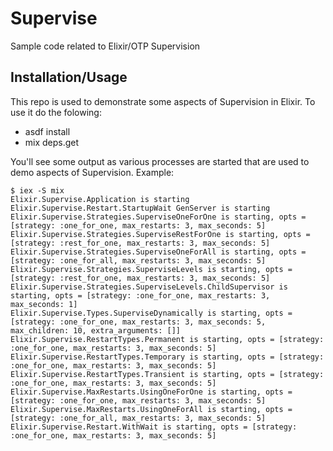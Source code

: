 # Supervise

Sample code related to Elixir/OTP Supervision

## Installation/Usage

This repo is used to demonstrate some aspects of Supervision in
Elixir. To use it do the folowing:

- asdf install
- mix deps.get

You'll see some output as various processes are started that are
used to demo aspects of Supervision. Example:

```
$ iex -S mix
Elixir.Supervise.Application is starting
Elixir.Supervise.Restart.StartupWait GenServer is starting
Elixir.Supervise.Strategies.SuperviseOneForOne is starting, opts = [strategy: :one_for_one, max_restarts: 3, max_seconds: 5]
Elixir.Supervise.Strategies.SuperviseRestForOne is starting, opts = [strategy: :rest_for_one, max_restarts: 3, max_seconds: 5]
Elixir.Supervise.Strategies.SuperviseOneForAll is starting, opts = [strategy: :one_for_all, max_restarts: 3, max_seconds: 5]
Elixir.Supervise.Strategies.SuperviseLevels is starting, opts = [strategy: :rest_for_one, max_restarts: 3, max_seconds: 5]
Elixir.Supervise.Strategies.SuperviseLevels.ChildSupervisor is starting, opts = [strategy: :one_for_one, max_restarts: 3, max_seconds: 1]
Elixir.Supervise.Types.SuperviseDynamically is starting, opts = [strategy: :one_for_one, max_restarts: 3, max_seconds: 5, max_children: 10, extra_arguments: []]
Elixir.Supervise.RestartTypes.Permanent is starting, opts = [strategy: :one_for_one, max_restarts: 3, max_seconds: 5]
Elixir.Supervise.RestartTypes.Temporary is starting, opts = [strategy: :one_for_one, max_restarts: 3, max_seconds: 5]
Elixir.Supervise.RestartTypes.Transient is starting, opts = [strategy: :one_for_one, max_restarts: 3, max_seconds: 5]
Elixir.Supervise.MaxRestarts.UsingOneForOne is starting, opts = [strategy: :one_for_one, max_restarts: 3, max_seconds: 5]
Elixir.Supervise.MaxRestarts.UsingOneForAll is starting, opts = [strategy: :one_for_all, max_restarts: 3, max_seconds: 5]
Elixir.Supervise.Restart.WithWait is starting, opts = [strategy: :one_for_one, max_restarts: 3, max_seconds: 5]
```
